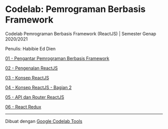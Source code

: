 # Codelab: Pemrograman Berbasis Framework
Codelab Pemrograman Berbasis Framework (ReactJS) | Semester Genap 2020/2021

Penulis: Habibie Ed Dien

[01 - Pengantar Pemrograman Berbasis Framework](01-pengantar-pbf/)

[02 - Pengenalan ReactJS](02-pengenalan-reactjs/)

[03 - Konsep ReactJS](03-konsep-reactjs/)

[04 - Konsep ReactJS - Bagian 2](04-konsep-reactjs-bagian-2/)

[05 - API dan Router ReactJS](05-api-router-reactjs/)

[06 - React Redux](06-redux-reactjs/)

<hr>

Dibuat dengan [Google Codelab Tools](https://github.com/googlecodelabs/tools)
